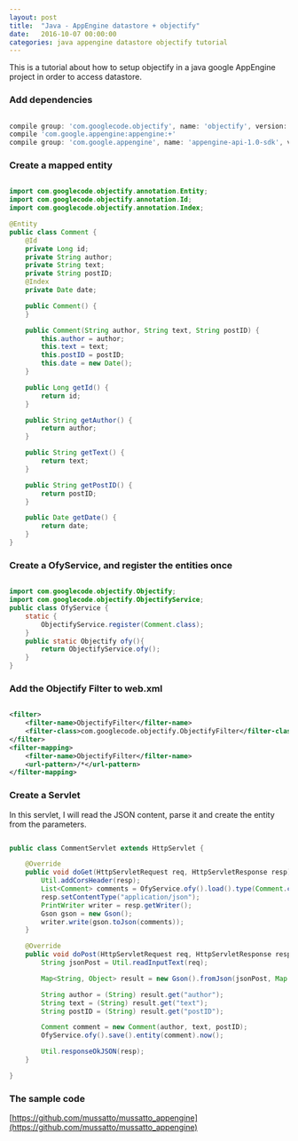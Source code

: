 ```yaml
---
layout: post
title:  "Java - AppEngine datastore + objectify"
date:   2016-10-07 00:00:00
categories: java appengine datastore objectify tutorial
---
```


This is a tutorial about how to setup objectify in a java google AppEngine project in order to access datastore.

### Add dependencies

```groovy

compile group: 'com.googlecode.objectify', name: 'objectify', version: '5.1.13'
compile 'com.google.appengine:appengine:+'
compile group: 'com.google.appengine', name: 'appengine-api-1.0-sdk', version: '1.9.42'

```

### Create a mapped entity

```java

import com.googlecode.objectify.annotation.Entity;
import com.googlecode.objectify.annotation.Id;
import com.googlecode.objectify.annotation.Index;

@Entity
public class Comment {
    @Id
    private Long id;
    private String author;
    private String text;
    private String postID;
    @Index
    private Date date;

    public Comment() {
    }

    public Comment(String author, String text, String postID) {
        this.author = author;
        this.text = text;
        this.postID = postID;
        this.date = new Date();
    }

    public Long getId() {
        return id;
    }

    public String getAuthor() {
        return author;
    }

    public String getText() {
        return text;
    }

    public String getPostID() {
        return postID;
    }

    public Date getDate() {
        return date;
    }
}

```

### Create a OfyService, and register the entities once

```java

import com.googlecode.objectify.Objectify;
import com.googlecode.objectify.ObjectifyService;
public class OfyService {
    static {
        ObjectifyService.register(Comment.class);
    }
    public static Objectify ofy(){
        return ObjectifyService.ofy();
    }
}

```

### Add the Objectify Filter to web.xml

```xml

<filter>
    <filter-name>ObjectifyFilter</filter-name>
    <filter-class>com.googlecode.objectify.ObjectifyFilter</filter-class>
</filter>
<filter-mapping>
    <filter-name>ObjectifyFilter</filter-name>
    <url-pattern>/*</url-pattern>
</filter-mapping>

```

### Create a Servlet

In this servlet, I will read the JSON content, parse it and create the entity from the parameters.

```java

public class CommentServlet extends HttpServlet {

    @Override
    public void doGet(HttpServletRequest req, HttpServletResponse resp) throws IOException, ServletException {
        Util.addCorsHeader(resp);
        List<Comment> comments = OfyService.ofy().load().type(Comment.class).order("-date").list();
        resp.setContentType("application/json");
        PrintWriter writer = resp.getWriter();
        Gson gson = new Gson();
        writer.write(gson.toJson(comments));
    }

    @Override
    public void doPost(HttpServletRequest req, HttpServletResponse resp) throws IOException, ServletException {
        String jsonPost = Util.readInputText(req);

        Map<String, Object> result = new Gson().fromJson(jsonPost, Map.class);

        String author = (String) result.get("author");
        String text = (String) result.get("text");
        String postID = (String) result.get("postID");

        Comment comment = new Comment(author, text, postID);
        OfyService.ofy().save().entity(comment).now();

        Util.responseOkJSON(resp);
    }

}

```

### The sample code

[https://github.com/mussatto/mussatto_appengine](https://github.com/mussatto/mussatto_appengine)
